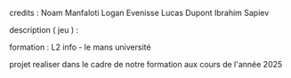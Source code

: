 
credits :
Noam Manfaloti
Logan Evenisse 
Lucas Dupont
Ibrahim Sapiev


description ( jeu ) : 



formation : 
L2 info - le mans université


projet realiser dans le cadre de notre formation aux cours de l'année 2025
